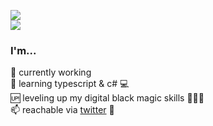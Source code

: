 ![](https://github-readme-stats.vercel.app/api?username=devofthings&show_icons=true&count_private=true&theme=jolly)   
![](https://github-readme-stats.vercel.app/api/top-langs/?username=devofthings&layout=compact&theme=jolly&card_width=445)


### I'm...
🔭 currently working    
🌱 learning typescript & c# 💻   
🆙 leveling up my digital black magic skills 🧙🏻‍♂️    
📫 reachable via [twitter](https://twitter.com/thedevofthings) 🦉
